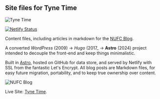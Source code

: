 ## Site files for Tyne Time

![Tyne Time](https://www.tynetime.com/tyne-time-nufc-blog.jpg)

[![Netlify Status](https://api.netlify.com/api/v1/badges/87fb76cd-2fb4-422b-9393-1824e2098032/deploy-status)](https://app.netlify.com/sites/tyne-time/deploys)

Content files, including articles in markdown for the [NUFC Blog](https://www.tynetime.com).

A converted _WordPress_ (2009) -> _Hugo_ (2017\_ -> **Astro** (2024) project intended to decouple the front-end and keep things minimalistic.

Built in [Astro](https://gohugo.io), hosted on GitHub for data store, and served by Netlify with SSL from the fantastic Let's Encrypt. All blog posts are Markdown files, for easy future migration, portability, and to keep true ownership over content.

![NUFC Blog](https://github.com/Doocey/tyne-time-hugo/assets/8182932/3bc3dec2-4d43-4c6a-afe9-380748cc81fe)

Live Site: [Tyne Time](https://www.tynetime.com).
